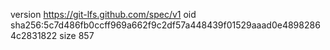 version https://git-lfs.github.com/spec/v1
oid sha256:5c7d486fb0ccff969a662f9c2df57a448439f01529aaad0e48982864c2831822
size 857
